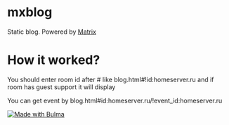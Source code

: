 # mxblog
Static blog. Powered by [Matrix](https://matrix.org)

# How it worked?
You should enter room id after # like blog.html#!id:homeserver.ru and if room has guest support it will display

You can get event by blog.html#id:homeserver.ru/!event_id:homeserver.ru

[![Made with Bulma](https://bulma.io/images/made-with-bulma.png)](https://bulma.io)
